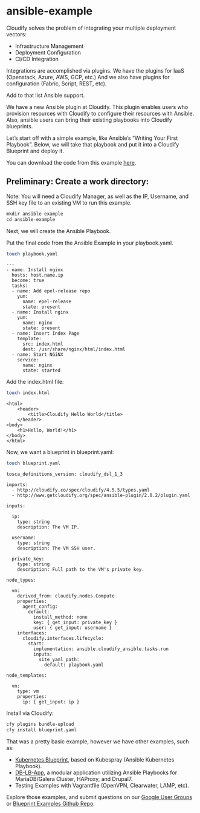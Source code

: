 # ansible-example

Cloudify solves the problem of integrating your multiple deployment vectors:
  - Infrastructure Management
  - Deployment Configuration
  - CI/CD Integration

Integrations are accomplished via plugins. We have the plugins for IaaS (Openstack, Azure, AWS, GCP, etc.) And we also have plugins for configuration (Fabric, Script, REST, etc).

Add to that list Ansible support.

We have a new Ansible plugin at Cloudify. This plugin enables users who provision resources with Cloudify to configure their resources with Ansible. Also, ansible users can bring their existing playbooks into Cloudify blueprints.

Let’s start off with a simple example, like Ansible’s “Writing Your First Playbook”. Below, we will take that playbook and put it into a Cloudify Blueprint and deploy it.

You can download the code from this example [here](https://github.com/EarthmanT/ansible-example).

## Preliminary: Create a work directory:

Note: You will need a Cloudify Manager, as well as the IP, Username, and SSH key file to an existing VM to run this example.

```python
mkdir ansible-example
cd ansible-example
```

Next, we will create the Ansible Playbook.

Put the final code from the Ansible Example in your playbook.yaml.

```bash
touch playbook.yaml
```

```
---
- name: Install nginx
  hosts: host.name.ip
  become: true
  tasks:
  - name: Add epel-release repo
    yum:
      name: epel-release
      state: present
  - name: Install nginx
    yum:
      name: nginx
      state: present
  - name: Insert Index Page
    template:
      src: index.html
      dest: /usr/share/nginx/html/index.html
  - name: Start NGiNX
    service:
      name: nginx
      state: started
```

Add the index.html file:

```bash
touch index.html
```

```
<html>
    <header>
        <title>Cloudify Hello World</title>
    </header>
<body>
    <h1>Hello, World!</h1>
</body>
</html>
```

Now, we want a blueprint in blueprint.yaml:

```bash
touch blueprint.yaml
```

```
tosca_definitions_version: cloudify_dsl_1_3

imports:
  - http://cloudify.co/spec/cloudify/4.5.5/types.yaml
  - http://www.getcloudify.org/spec/ansible-plugin/2.0.2/plugin.yaml

inputs:

  ip:
    type: string
    description: The VM IP.

  username:
    type: string
    description: The VM SSH user.

  private_key:
    type: string
    description: Full path to the VM's private key.

node_types:

  vm:
    derived_from: cloudify.nodes.Compute
    properties:
      agent_config:
        default:
          install_method: none
          key: { get_input: private_key }
          user: { get_input: username }
    interfaces:
      cloudify.interfaces.lifecycle:
        start:
          implementation: ansible.cloudify_ansible.tasks.run
          inputs:
            site_yaml_path:
              default: playbook.yaml

node_templates:

  vm:
    type: vm
    properties:
      ip: { get_input: ip }
```

Install via Cloudify:

```bash
cfy plugins bundle-upload
cfy install blueprint.yaml
```

That was a pretty basic example, however we have other examples, such as:
- [Kubernetes Blueprint](https://github.com/cloudify-community/blueprint-examples/tree/master/kubernetes), based on Kubespray (Ansible Kubernetes Playbook).
- [DB-LB-App](https://github.com/cloudify-community/blueprint-examples/tree/master/db-lb-app), a modular application utilizing Ansible Playbooks for MariaDB/Galera Cluster, HAProxy, and Drupal7.
- Testing Examples with Vagrantfile (OpenVPN, Clearwater, LAMP, etc).

Explore those examples, and submit questions on our [Google User Groups](https://groups.google.com/forum/#!forum/cloudify-users) or [Blueprint Examples Github Repo](https://github.com/cloudify-community/blueprint-examples).

